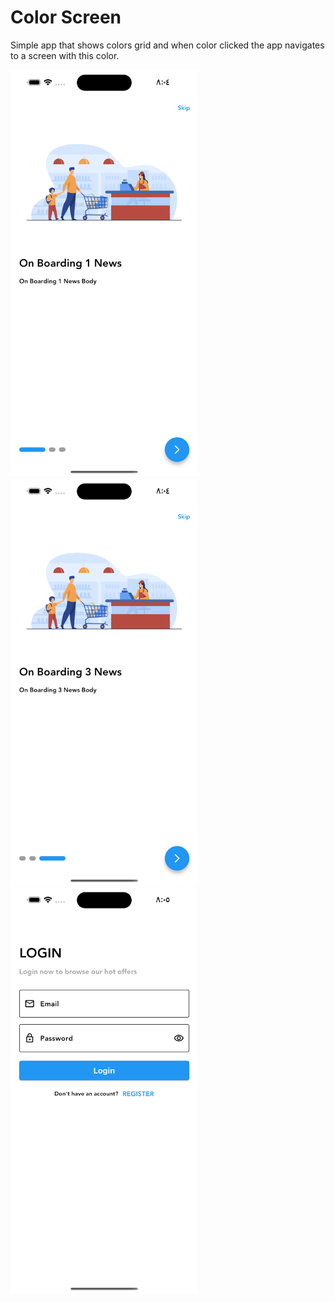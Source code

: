 # Color Screen

Simple app that shows colors grid and when color clicked the app navigates to a screen with this color.

<img src="screenshots/01.png" width="300"> <img src="screenshots/02.png" width="300"> <img src="screenshots/03.png" width="300">
